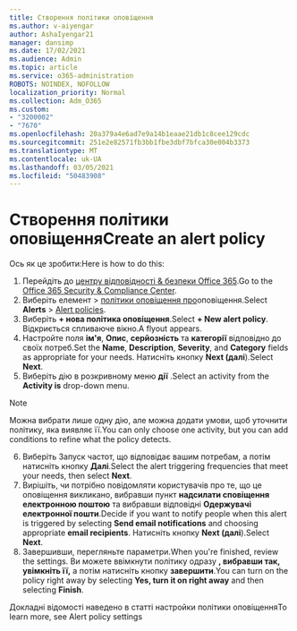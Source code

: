 ```yaml
---
title: Створення політики оповіщення
ms.author: v-aiyengar
author: AshaIyengar21
manager: dansimp
ms.date: 17/02/2021
ms.audience: Admin
ms.topic: article
ms.service: o365-administration
ROBOTS: NOINDEX, NOFOLLOW
localization_priority: Normal
ms.collection: Adm_O365
ms.custom:
- "3200002"
- "7670"
ms.openlocfilehash: 20a379a4e6ad7e9a14b1eaae21db1c8cee129cdc
ms.sourcegitcommit: 251e2e82571fb3bb1fbe3dbf7bfca30e004b3373
ms.translationtype: MT
ms.contentlocale: uk-UA
ms.lasthandoff: 03/05/2021
ms.locfileid: "50483908"
---
```

# <a name="create-an-alert-policy"></a><span data-ttu-id="2ae40-102">Створення політики оповіщення</span><span class="sxs-lookup"><span data-stu-id="2ae40-102">Create an alert policy</span></span>

<span data-ttu-id="2ae40-103">Ось як це зробити:</span><span class="sxs-lookup"><span data-stu-id="2ae40-103">Here is how to do this:</span></span>

1. <span data-ttu-id="2ae40-104">Перейдіть до [центру відповідності & безпеки Office 365](https://go.microsoft.com/fwlink/p/?linkid=2077143).</span><span class="sxs-lookup"><span data-stu-id="2ae40-104">Go to the [Office 365 Security & Compliance Center](https://go.microsoft.com/fwlink/p/?linkid=2077143).</span></span>
1. <span data-ttu-id="2ae40-105">Виберіть елемент  >  [політики оповіщення про](https://go.microsoft.com/fwlink/?linkid=2103208)оповіщення.</span><span class="sxs-lookup"><span data-stu-id="2ae40-105">Select **Alerts** > [Alert policies](https://go.microsoft.com/fwlink/?linkid=2103208).</span></span>
1. <span data-ttu-id="2ae40-106">Виберіть **+ нова політика оповіщення**.</span><span class="sxs-lookup"><span data-stu-id="2ae40-106">Select **+ New alert policy**.</span></span> <span data-ttu-id="2ae40-107">Відкриється спливаюче вікно.</span><span class="sxs-lookup"><span data-stu-id="2ae40-107">A flyout appears.</span></span>
1. <span data-ttu-id="2ae40-108">Настройте поля **ім'я**, **Опис**, **серйозність** та **категорії** відповідно до своїх потреб.</span><span class="sxs-lookup"><span data-stu-id="2ae40-108">Set the **Name**, **Description**, **Severity**, and **Category** fields as appropriate for your needs.</span></span> <span data-ttu-id="2ae40-109">Натисніть кнопку **Next (далі**).</span><span class="sxs-lookup"><span data-stu-id="2ae40-109">Select **Next**.</span></span>
1. <span data-ttu-id="2ae40-110">Виберіть дію в розкривному меню **дії** .</span><span class="sxs-lookup"><span data-stu-id="2ae40-110">Select an activity from the **Activity is** drop-down menu.</span></span>
> [!NOTE]
>  <span data-ttu-id="2ae40-111">Можна вибрати лише одну дію, але можна додати умови, щоб уточнити політику, яка виявляє її.</span><span class="sxs-lookup"><span data-stu-id="2ae40-111">You can only choose one activity, but you can add conditions to refine what the policy detects.</span></span>
6. <span data-ttu-id="2ae40-112">Виберіть Запуск частот, що відповідає вашим потребам, а потім натисніть кнопку **Далі**.</span><span class="sxs-lookup"><span data-stu-id="2ae40-112">Select the alert triggering frequencies that meet your needs, then select **Next**.</span></span>
7. <span data-ttu-id="2ae40-113">Вирішіть, чи потрібно повідомляти користувачів про те, що це оповіщення викликано, вибравши пункт **надсилати сповіщення електронною поштою** та вибравши відповідні **Одержувачі електронної пошти**.</span><span class="sxs-lookup"><span data-stu-id="2ae40-113">Decide if you want to notify people when this alert is triggered by selecting **Send email notifications** and choosing appropriate **email recipients**.</span></span> <span data-ttu-id="2ae40-114">Натисніть кнопку **Next (далі**).</span><span class="sxs-lookup"><span data-stu-id="2ae40-114">Select **Next**.</span></span>
8. <span data-ttu-id="2ae40-115">Завершивши, перегляньте параметри.</span><span class="sxs-lookup"><span data-stu-id="2ae40-115">When you're finished, review the settings.</span></span> <span data-ttu-id="2ae40-116">Ви можете ввімкнути політику одразу **, вибравши так, увімкніть її,** а потім натисніть кнопку **завершити**.</span><span class="sxs-lookup"><span data-stu-id="2ae40-116">You can turn on the policy right away by selecting **Yes, turn it on right away** and then selecting **Finish**.</span></span>

<span data-ttu-id="2ae40-117">Докладні відомості наведено в статті настройки політики оповіщення</span><span class="sxs-lookup"><span data-stu-id="2ae40-117">To learn more, see Alert policy settings</span></span>

